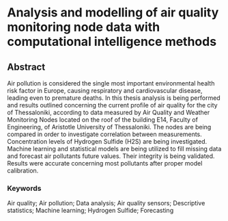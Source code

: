 # Analysis and modelling of air quality monitoring node data with computational intelligence methods

## Abstract

Air pollution is considered the single most important environmental health risk factor in
Europe, causing respiratory and cardiovascular disease, leading even to premature deaths. In
this thesis analysis is being performed and results outlined concerning the current profile of
air quality for the city of Thessaloniki, according to data measured by Air Quality and Weather
Monitoring Nodes located on the roof of the building E14, Faculty of Engineering, of Aristotle
University of Thessaloniki. The nodes are being compared in order to investigate correlation
between measurements. Concentration levels of Hydrogen Sulfide (H2S) are being
investigated. Machine learning and statistical models are being utilized to fill missing data and
forecast air pollutants future values. Their integrity is being validated. Results were accurate
concerning most pollutants after proper model calibration.

### Keywords
Air quality; Air pollution; Data analysis; Air quality sensors; Descriptive statistics;
Machine learning; Hydrogen Sulfide; Forecasting
